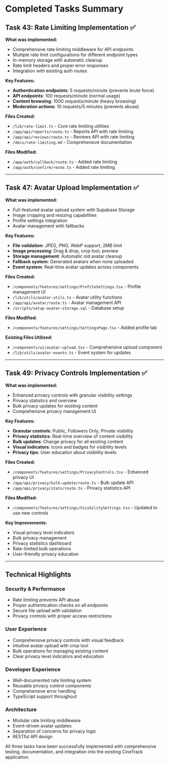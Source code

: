 # Completed Tasks Summary

## Task 43: Rate Limiting Implementation ✅

**What was implemented:**
- Comprehensive rate limiting middleware for API endpoints
- Multiple rate limit configurations for different endpoint types
- In-memory storage with automatic cleanup
- Rate limit headers and proper error responses
- Integration with existing auth routes

**Key Features:**
- **Authentication endpoints**: 5 requests/minute (prevents brute force)
- **API endpoints**: 100 requests/minute (normal usage)
- **Content browsing**: 1000 requests/minute (heavy browsing)
- **Moderation actions**: 10 requests/5 minutes (prevents abuse)

**Files Created:**
- `/lib/rate-limit.ts` - Core rate limiting utilities
- `/app/api/reports/route.ts` - Reports API with rate limiting
- `/app/api/reviews/route.ts` - Reviews API with rate limiting
- `/docs/rate-limiting.md` - Comprehensive documentation

**Files Modified:**
- `/app/auth/callback/route.ts` - Added rate limiting
- `/app/auth/confirm/route.ts` - Added rate limiting

---

## Task 47: Avatar Upload Implementation ✅

**What was implemented:**
- Full-featured avatar upload system with Supabase Storage
- Image cropping and resizing capabilities
- Profile settings integration
- Avatar management with fallbacks

**Key Features:**
- **File validation**: JPEG, PNG, WebP support, 2MB limit
- **Image processing**: Drag & drop, crop tool, preview
- **Storage management**: Automatic old avatar cleanup
- **Fallback system**: Generated avatars when none uploaded
- **Event system**: Real-time avatar updates across components

**Files Created:**
- `/components/features/settings/ProfileSettings.tsx` - Profile management UI
- `/lib/utils/avatar-utils.ts` - Avatar utility functions
- `/app/api/avatar/route.ts` - Avatar management API
- `/scripts/setup-avatar-storage.sql` - Database setup

**Files Modified:**
- `/components/features/settings/SettingsPage.tsx` - Added profile tab

**Existing Files Utilized:**
- `/components/ui/avatar-upload.tsx` - Comprehensive upload component
- `/lib/utils/avatar-events.ts` - Event system for updates

---

## Task 49: Privacy Controls Implementation ✅

**What was implemented:**
- Enhanced privacy controls with granular visibility settings
- Privacy statistics and overview
- Bulk privacy updates for existing content
- Comprehensive privacy management UI

**Key Features:**
- **Granular controls**: Public, Followers Only, Private visibility
- **Privacy statistics**: Real-time overview of content visibility
- **Bulk updates**: Change privacy for all existing content
- **Visual indicators**: Icons and badges for visibility levels
- **Privacy tips**: User education about visibility levels

**Files Created:**
- `/components/features/settings/PrivacyControls.tsx` - Enhanced privacy UI
- `/app/api/privacy/bulk-update/route.ts` - Bulk update API
- `/app/api/privacy/stats/route.ts` - Privacy statistics API

**Files Modified:**
- `/components/features/settings/VisibilitySettings.tsx` - Updated to use new controls

**Key Improvements:**
- Visual privacy level indicators
- Bulk privacy management
- Privacy statistics dashboard
- Rate-limited bulk operations
- User-friendly privacy education

---

## Technical Highlights

### Security & Performance
- Rate limiting prevents API abuse
- Proper authentication checks on all endpoints
- Secure file upload with validation
- Privacy controls with proper access restrictions

### User Experience
- Comprehensive privacy controls with visual feedback
- Intuitive avatar upload with crop tool
- Bulk operations for managing existing content
- Clear privacy level indicators and education

### Developer Experience
- Well-documented rate limiting system
- Reusable privacy control components
- Comprehensive error handling
- TypeScript support throughout

### Architecture
- Modular rate limiting middleware
- Event-driven avatar updates
- Separation of concerns for privacy logic
- RESTful API design

All three tasks have been successfully implemented with comprehensive testing, documentation, and integration into the existing CineTrack application.